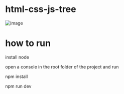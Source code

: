 # html-css-js-tree

![image](https://github.com/Thiago099/html-css-js-tree/assets/66787043/061018bc-d57d-441a-a6f9-6f4076224dee)

# how to run

install node

open a console in the root folder of the project and run 

npm install

npm run dev
